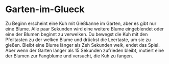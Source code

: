 # Garten-im-Glueck
Zu Beginn erscheint eine Kuh mit Gießkanne im Garten, aber es gibt nur eine Blume. Alle paar Sekunden wird eine weitere Blume eingeblendet oder eine der Blumen beginnt zu verwelken. Du bewegst die Kuh mit den Pfeiltasten zu der welken Blume und drückst die Leertaste, um sie zu gießen. Bleibt eine Blume länger als Zeh Sekunden welk, endet das Spiel. Aber wenn der Garten länger als 15 Sekunden zufrieden bleibt, mutiert eine der Blumen zur Fangblume und versucht, die Kuh zu fangen.
